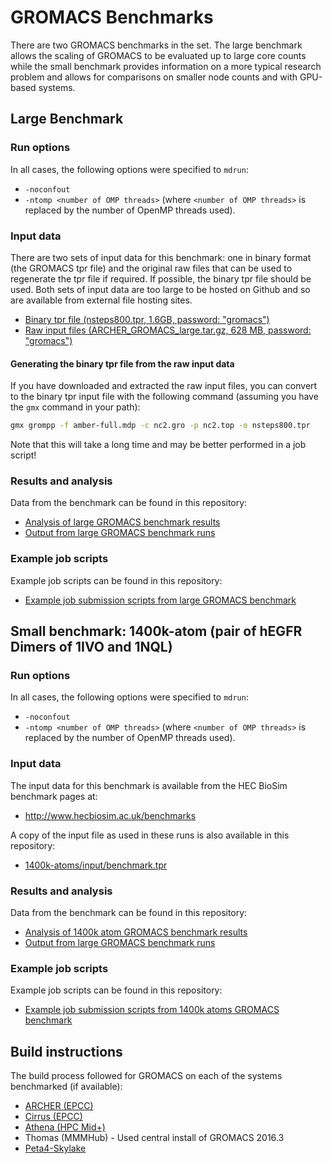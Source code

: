 # GROMACS Benchmarks

There are two GROMACS benchmarks in the set. The large benchmark allows the scaling of GROMACS
to be evaluated up to large core counts while the small benchmark provides information on 
a more typical research problem and allows for comparisons on smaller node counts and 
with GPU-based systems.

## Large Benchmark

### Run options

In all cases, the following options were specified to `mdrun`:

* `-noconfout`
* `-ntomp <number of OMP threads>` (where `<number of OMP threads>` is replaced by the number of OpenMP threads used).

### Input data

There are two sets of input data for this benchmark: one in binary format (the GROMACS tpr file) and 
the original raw files that can be used to regenerate the tpr file if required. If possible, the 
binary tpr file should be used. Both sets of input data are too large to be hosted on Github and 
so are available from external file hosting sites.

* [Binary tpr file (nsteps800.tpr, 1.6GB, password: "gromacs")](https://datasync.ed.ac.uk/index.php/s/49Qg4UVsYE2EjvL)
* [Raw input files (ARCHER_GROMACS_large.tar.gz, 628 MB, password: "gromacs")](https://datasync.ed.ac.uk/index.php/s/JutDxHuyvMaCe7a)

#### Generating the binary tpr file from the raw input data

If you have downloaded and extracted the raw input files, you can convert to the binary tpr input
file with the following command (assuming you have the ``gmx`` command in your path):

```bash
gmx grompp -f amber-full.mdp -c nc2.gro -p nc2.top -o nsteps800.tpr
```

Note that this will take a long time and may be better performed in a job script!

### Results and analysis

Data from the benchmark can be found in this repository:

* [Analysis of large GROMACS benchmark results](analysis/GROMACS_large_perf_analysis.ipynb)
* [Output from large GROMACS benchmark runs](large/results)

### Example job scripts

Example job scripts can be found in this repository:

* [Example job submission scripts from large GROMACS benchmark](large/run/)

## Small benchmark: 1400k-atom (pair of hEGFR Dimers of 1IVO and 1NQL)

### Run options

In all cases, the following options were specified to `mdrun`:

* `-noconfout`
* `-ntomp <number of OMP threads>` (where `<number of OMP threads>` is replaced by the number of OpenMP threads used).

### Input data

The input data for this benchmark is available from the HEC BioSim benchmark pages at:

* http://www.hecbiosim.ac.uk/benchmarks

A copy of the input file as used in these runs is also available in this repository:

* [1400k-atoms/input/benchmark.tpr](1400k-atoms/input/benchmark.tpr)

### Results and analysis

Data from the benchmark can be found in this repository:

* [Analysis of 1400k atom GROMACS benchmark results](analysis/GROMACS_1400k-atoms_perf_analysis.ipynb)
* [Output from large GROMACS benchmark runs](1400k-atoms/results)

### Example job scripts

Example job scripts can be found in this repository:

* [Example job submission scripts from 1400k atoms GROMACS benchmark](1400k-atoms/run/)

## Build instructions

The build process followed for GROMACS on each of the systems benchmarked (if available):

* [ARCHER (EPCC)](https://github.com/hpc-uk/build-instructions/blob/master/GROMACS/ARCHER_2016.3_gcc5_ivybrg.md)
* [Cirrus (EPCC)](https://github.com/hpc-uk/build-instructions/blob/master/GROMACS/Cirrus_2016.3_gcc6.md)
* [Athena (HPC Mid+)](https://github.com/hpc-uk/build-instructions/blob/master/GROMACS/Athena_2016.3_gcc6.md)
* Thomas (MMMHub) - Used central install of GROMACS 2016.3
* [Peta4-Skylake](https://github.com/hpc-uk/build-instructions/blob/master/GROMACS/CSD3Skylake_2016.4_gcc7.md)

